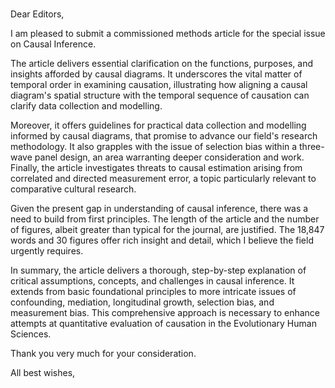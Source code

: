 ### 

Dear Editors, 

I am pleased to submit a commissioned methods article for the special issue on Causal Inference.

The article delivers essential clarification on the functions, purposes, and insights afforded by causal diagrams. It underscores the vital matter of temporal order in examining causation, illustrating how aligning a causal diagram's spatial structure with the temporal sequence of causation can clarify data collection and modelling.

Moreover, it offers guidelines for practical data collection and modelling informed by causal diagrams, that promise to advance our field's research methodology. It also grapples with the issue of selection bias within a three-wave panel design, an area warranting deeper consideration and work. Finally, the article investigates threats to causal estimation arising from correlated and directed measurement error, a topic particularly relevant to comparative cultural research.

Given the present gap in understanding of causal inference, there was a need to build from first principles. The length of the article and the number of figures, albeit greater than typical for the journal, are justified. The 18,847 words and 30 figures offer rich insight and detail, which I believe the field urgently requires.

In summary, the article delivers a thorough, step-by-step explanation of critical assumptions, concepts, and challenges in causal inference. It extends from basic foundational principles to more intricate issues of confounding, mediation, longitudinal growth, selection bias, and measurement bias. This comprehensive approach is necessary to enhance attempts at quantitative evaluation of causation in the Evolutionary Human Sciences. 

Thank you very much for your consideration. 

All best wishes,